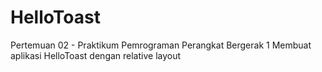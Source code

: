 # HelloToast
Pertemuan 02 - Praktikum Pemrograman Perangkat Bergerak 1 
Membuat aplikasi HelloToast dengan relative layout

